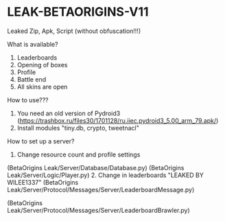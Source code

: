 # LEAK-BETAORIGINS-V11
Leaked Zip, Apk, Script (without obfuscation!!!)

What is available?
1. Leaderboards
2. Opening of boxes
3. Profile
4. Battle end
5. All skins are open

How to use???
1. You need an old version of Pydroid3
(https://trashbox.ru/files30/1701128/ru.iiec.pydroid3_5.00_arm_79.apk/)
2. Install modules "tiny.db, crypto, tweetnacl"

How to set up a server?
1. Change resource count and profile settings

(BetaOrigins Leak/Server/Database/Database.py)
(BetaOrigins Leak/Server/Logic/Player.py)
2. Change in leaderboards "LEAKED BY WILEE1337"
(BetaOrigins Leak/Server/Protocol/Messages/Server/LeaderboardMessage.py)

(BetaOrigins Leak/Server/Protocol/Messages/Server/LeaderboardBrawler.py)
